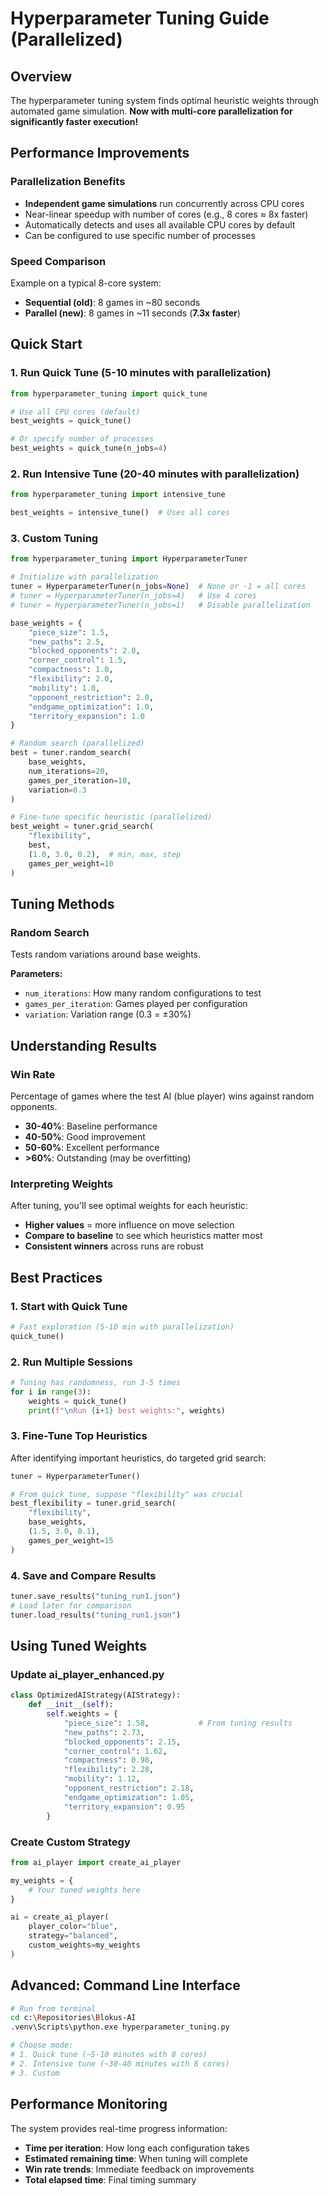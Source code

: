 # Hyperparameter Tuning Guide (Parallelized)

## Overview
The hyperparameter tuning system finds optimal heuristic weights through automated game simulation. **Now with multi-core parallelization for significantly faster execution!**

## Performance Improvements

### Parallelization Benefits
- **Independent game simulations** run concurrently across CPU cores
- Near-linear speedup with number of cores (e.g., 8 cores ≈ 8x faster)
- Automatically detects and uses all available CPU cores by default
- Can be configured to use specific number of processes

### Speed Comparison
Example on a typical 8-core system:
- **Sequential (old)**: 8 games in ~80 seconds
- **Parallel (new)**: 8 games in ~11 seconds (**7.3x faster**)

## Quick Start

### 1. Run Quick Tune (5-10 minutes with parallelization)
```python
from hyperparameter_tuning import quick_tune

# Use all CPU cores (default)
best_weights = quick_tune()

# Or specify number of processes
best_weights = quick_tune(n_jobs=4)
```

### 2. Run Intensive Tune (20-40 minutes with parallelization)
```python
from hyperparameter_tuning import intensive_tune

best_weights = intensive_tune()  # Uses all cores
```

### 3. Custom Tuning
```python
from hyperparameter_tuning import HyperparameterTuner

# Initialize with parallelization
tuner = HyperparameterTuner(n_jobs=None)  # None or -1 = all cores
# tuner = HyperparameterTuner(n_jobs=4)   # Use 4 cores
# tuner = HyperparameterTuner(n_jobs=1)   # Disable parallelization

base_weights = {
    "piece_size": 1.5,
    "new_paths": 2.5,
    "blocked_opponents": 2.0,
    "corner_control": 1.5,
    "compactness": 1.0,
    "flexibility": 2.0,
    "mobility": 1.0,
    "opponent_restriction": 2.0,
    "endgame_optimization": 1.0,
    "territory_expansion": 1.0
}

# Random search (parallelized)
best = tuner.random_search(
    base_weights,
    num_iterations=20,
    games_per_iteration=10,
    variation=0.3
)

# Fine-tune specific heuristic (parallelized)
best_weight = tuner.grid_search(
    "flexibility",
    best,
    (1.0, 3.0, 0.2),  # min, max, step
    games_per_weight=10
)
```

## Tuning Methods

### Random Search
Tests random variations around base weights.

**Parameters:**
- `num_iterations`: How many random configurations to test
- `games_per_iteration`: Games played per configuration
- `variation`: Variation range (0.3 = ±30%)

## Understanding Results

### Win Rate
Percentage of games where the test AI (blue player) wins against random opponents.
- **30-40%**: Baseline performance
- **40-50%**: Good improvement
- **50-60%**: Excellent performance
- **>60%**: Outstanding (may be overfitting)

### Interpreting Weights
After tuning, you'll see optimal weights for each heuristic:
- **Higher values** = more influence on move selection
- **Compare to baseline** to see which heuristics matter most
- **Consistent winners** across runs are robust

## Best Practices

### 1. Start with Quick Tune
```python
# Fast exploration (5-10 min with parallelization)
quick_tune()
```

### 2. Run Multiple Sessions
```python
# Tuning has randomness, run 3-5 times
for i in range(3):
    weights = quick_tune()
    print(f"\nRun {i+1} best weights:", weights)
```

### 3. Fine-Tune Top Heuristics
After identifying important heuristics, do targeted grid search:
```python
tuner = HyperparameterTuner()

# From quick_tune, suppose "flexibility" was crucial
best_flexibility = tuner.grid_search(
    "flexibility",
    base_weights,
    (1.5, 3.0, 0.1),
    games_per_weight=15
)
```

### 4. Save and Compare Results
```python
tuner.save_results("tuning_run1.json")
# Load later for comparison
tuner.load_results("tuning_run1.json")
```

## Using Tuned Weights

### Update ai_player_enhanced.py
```python
class OptimizedAIStrategy(AIStrategy):
    def __init__(self):
        self.weights = {
            "piece_size": 1.58,           # From tuning results
            "new_paths": 2.73,
            "blocked_opponents": 2.15,
            "corner_control": 1.62,
            "compactness": 0.98,
            "flexibility": 2.28,
            "mobility": 1.12,
            "opponent_restriction": 2.18,
            "endgame_optimization": 1.05,
            "territory_expansion": 0.95
        }
```

### Create Custom Strategy
```python
from ai_player import create_ai_player

my_weights = {
    # Your tuned weights here
}

ai = create_ai_player(
    player_color="blue",
    strategy="balanced",
    custom_weights=my_weights
)
```

## Advanced: Command Line Interface

```bash
# Run from terminal
cd c:\Repositories\Blokus-AI
.venv\Scripts\python.exe hyperparameter_tuning.py

# Choose mode:
# 1. Quick tune (~5-10 minutes with 8 cores)
# 2. Intensive tune (~30-40 minutes with 8 cores)
# 3. Custom
```

## Performance Monitoring

The system provides real-time progress information:
- **Time per iteration**: How long each configuration takes
- **Estimated remaining time**: When tuning will complete
- **Win rate trends**: Immediate feedback on improvements
- **Total elapsed time**: Final timing summary
